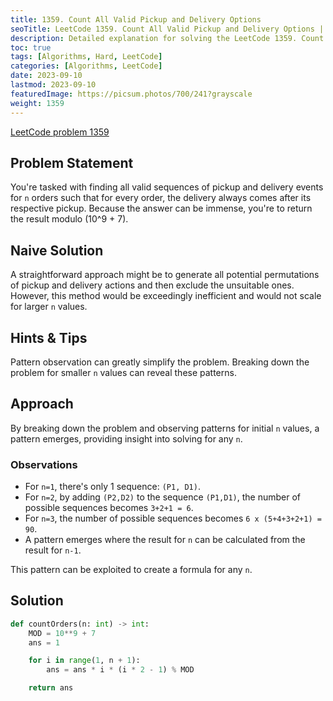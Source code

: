 ```yaml
---
title: 1359. Count All Valid Pickup and Delivery Options
seoTitle: LeetCode 1359. Count All Valid Pickup and Delivery Options | Python solution and explanation
description: Detailed explanation for solving the LeetCode 1359. Count All Valid Pickup and Delivery Options problem.
toc: true
tags: [Algorithms, Hard, LeetCode]
categories: [Algorithms, LeetCode]
date: 2023-09-10
lastmod: 2023-09-10
featuredImage: https://picsum.photos/700/241?grayscale
weight: 1359
---
```


[LeetCode problem 1359](<https://leetcode.com/problems/count-all-valid-pickup-and-delivery-options/>)

## Problem Statement

You're tasked with finding all valid sequences of pickup and delivery events for `n` orders such that for every order, the delivery always comes after its respective pickup. Because the answer can be immense, you're to return the result modulo \(10^9 + 7\).

## Naive Solution

A straightforward approach might be to generate all potential permutations of pickup and delivery actions and then exclude the unsuitable ones. However, this method would be exceedingly inefficient and would not scale for larger `n` values.

## Hints & Tips

Pattern observation can greatly simplify the problem. Breaking down the problem for smaller `n` values can reveal these patterns.

## Approach

By breaking down the problem and observing patterns for initial `n` values, a pattern emerges, providing insight into solving for any `n`.

### Observations

- For `n=1`, there's only 1 sequence: `(P1, D1)`.
- For `n=2`, by adding `(P2,D2)` to the sequence `(P1,D1)`, the number of possible sequences becomes `3+2+1 = 6`.
- For `n=3`, the number of possible sequences becomes `6 x (5+4+3+2+1) = 90`.
- A pattern emerges where the result for `n` can be calculated from the result for `n-1`.

This pattern can be exploited to create a formula for any `n`.

## Solution

```python
def countOrders(n: int) -> int:
    MOD = 10**9 + 7
    ans = 1

    for i in range(1, n + 1):
        ans = ans * i * (i * 2 - 1) % MOD

    return ans
```

